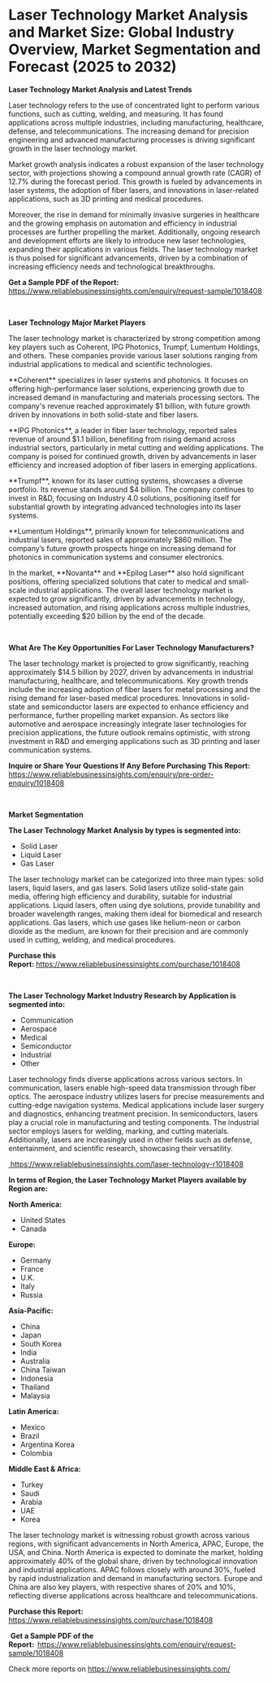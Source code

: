 <p><h1>Laser Technology Market Analysis and Market Size: Global Industry Overview, Market Segmentation and Forecast (2025 to 2032)</h1></p><p><strong>Laser Technology Market Analysis and Latest Trends</strong></p>
<p><p>Laser technology refers to the use of concentrated light to perform various functions, such as cutting, welding, and measuring. It has found applications across multiple industries, including manufacturing, healthcare, defense, and telecommunications. The increasing demand for precision engineering and advanced manufacturing processes is driving significant growth in the laser technology market.</p><p>Market growth analysis indicates a robust expansion of the laser technology sector, with projections showing a compound annual growth rate (CAGR) of 12.7% during the forecast period. This growth is fueled by advancements in laser systems, the adoption of fiber lasers, and innovations in laser-related applications, such as 3D printing and medical procedures. </p><p>Moreover, the rise in demand for minimally invasive surgeries in healthcare and the growing emphasis on automation and efficiency in industrial processes are further propelling the market. Additionally, ongoing research and development efforts are likely to introduce new laser technologies, expanding their applications in various fields. The laser technology market is thus poised for significant advancements, driven by a combination of increasing efficiency needs and technological breakthroughs.</p></p>
<p><strong>Get a Sample PDF of the Report:&nbsp;</strong> <a href="https://www.reliablebusinessinsights.com/enquiry/request-sample/1018408?utm_campaign=3080&utm_medium=2&utm_source=Github&utm_content=ia&utm_term=11042025&utm_id=laser-technology">https://www.reliablebusinessinsights.com/enquiry/request-sample/1018408</a></p>
<p>&nbsp;</p>
<p><strong>Laser Technology Major Market Players</strong></p>
<p><p>The laser technology market is characterized by strong competition among key players such as Coherent, IPG Photonics, Trumpf, Lumentum Holdings, and others. These companies provide various laser solutions ranging from industrial applications to medical and scientific technologies.</p><p>**Coherent** specializes in laser systems and photonics. It focuses on offering high-performance laser solutions, experiencing growth due to increased demand in manufacturing and materials processing sectors. The company's revenue reached approximately $1 billion, with future growth driven by innovations in both solid-state and fiber lasers.</p><p>**IPG Photonics**, a leader in fiber laser technology, reported sales revenue of around $1.1 billion, benefiting from rising demand across industrial sectors, particularly in metal cutting and welding applications. The company is poised for continued growth, driven by advancements in laser efficiency and increased adoption of fiber lasers in emerging applications.</p><p>**Trumpf**, known for its laser cutting systems, showcases a diverse portfolio. Its revenue stands around $4 billion. The company continues to invest in R&D, focusing on Industry 4.0 solutions, positioning itself for substantial growth by integrating advanced technologies into its laser systems.</p><p>**Lumentum Holdings**, primarily known for telecommunications and industrial lasers, reported sales of approximately $860 million. The company’s future growth prospects hinge on increasing demand for photonics in communication systems and consumer electronics.</p><p>In the market, **Novanta** and **Epilog Laser** also hold significant positions, offering specialized solutions that cater to medical and small-scale industrial applications. The overall laser technology market is expected to grow significantly, driven by advancements in technology, increased automation, and rising applications across multiple industries, potentially exceeding $20 billion by the end of the decade.</p></p>
<p>&nbsp;</p>
<p><strong>What Are The Key Opportunities For Laser Technology Manufacturers?</strong></p>
<p><p>The laser technology market is projected to grow significantly, reaching approximately $14.5 billion by 2027, driven by advancements in industrial manufacturing, healthcare, and telecommunications. Key growth trends include the increasing adoption of fiber lasers for metal processing and the rising demand for laser-based medical procedures. Innovations in solid-state and semiconductor lasers are expected to enhance efficiency and performance, further propelling market expansion. As sectors like automotive and aerospace increasingly integrate laser technologies for precision applications, the future outlook remains optimistic, with strong investment in R&D and emerging applications such as 3D printing and laser communication systems.</p></p>
<p><strong>Inquire or Share Your Questions If Any Before Purchasing This Report:</strong> <a href="https://www.reliablebusinessinsights.com/enquiry/pre-order-enquiry/1018408?utm_campaign=3080&utm_medium=2&utm_source=Github&utm_content=ia&utm_term=11042025&utm_id=laser-technology">https://www.reliablebusinessinsights.com/enquiry/pre-order-enquiry/1018408</a></p>
<p>&nbsp;</p>
<p><strong>Market Segmentation</strong></p>
<p><strong>The Laser Technology Market Analysis by types is segmented into:</strong></p>
<p><ul><li>Solid Laser</li><li>Liquid Laser</li><li>Gas Laser</li></ul></p>
<p><p>The laser technology market can be categorized into three main types: solid lasers, liquid lasers, and gas lasers. Solid lasers utilize solid-state gain media, offering high efficiency and durability, suitable for industrial applications. Liquid lasers, often using dye solutions, provide tunability and broader wavelength ranges, making them ideal for biomedical and research applications. Gas lasers, which use gases like helium-neon or carbon dioxide as the medium, are known for their precision and are commonly used in cutting, welding, and medical procedures.</p></p>
<p><strong>Purchase this Report:&nbsp;</strong><a href="https://www.reliablebusinessinsights.com/purchase/1018408?utm_campaign=3080&utm_medium=2&utm_source=Github&utm_content=ia&utm_term=11042025&utm_id=laser-technology">https://www.reliablebusinessinsights.com/purchase/1018408</a></p>
<p>&nbsp;</p>
<p><strong>The Laser Technology Market Industry Research by Application is segmented into:</strong></p>
<p><ul><li>Communication</li><li>Aerospace</li><li>Medical</li><li>Semiconductor</li><li>Industrial</li><li>Other</li></ul></p>
<p><p>Laser technology finds diverse applications across various sectors. In communication, lasers enable high-speed data transmission through fiber optics. The aerospace industry utilizes lasers for precise measurements and cutting-edge navigation systems. Medical applications include laser surgery and diagnostics, enhancing treatment precision. In semiconductors, lasers play a crucial role in manufacturing and testing components. The industrial sector employs lasers for welding, marking, and cutting materials. Additionally, lasers are increasingly used in other fields such as defense, entertainment, and scientific research, showcasing their versatility.</p></p>
<p><a href="https://www.reliablebusinessinsights.com/laser-technology-r1018408?utm_campaign=3080&utm_medium=2&utm_source=Github&utm_content=ia&utm_term=11042025&utm_id=laser-technology">&nbsp;https://www.reliablebusinessinsights.com/laser-technology-r1018408</a></p>
<p><strong>In terms of Region, the Laser Technology Market Players available by Region are:</strong></p>
<p>
    <p> <strong> North America: </strong>
        <ul>
            <li>United States</li>
            <li>Canada</li>
        </ul>
        </p> 
    <p> <strong> Europe: </strong>
        <ul>
            <li>Germany</li>
            <li>France</li>
            <li>U.K.</li>
            <li>Italy</li>
            <li>Russia</li>
        </ul>
        </p> 
    <p> <strong> Asia-Pacific: </strong>
        <ul>
            <li>China</li>
            <li>Japan</li>
            <li>South Korea</li>
            <li>India</li>
            <li>Australia</li>
            <li>China Taiwan</li>
            <li>Indonesia</li>
            <li>Thailand</li>
            <li>Malaysia</li>
        </ul>
        </p> 
    <p> <strong> Latin America: </strong>
        <ul>
            <li>Mexico</li>
            <li>Brazil</li>
            <li>Argentina Korea</li>
            <li>Colombia</li>
        </ul>
        </p> 
    <p> <strong> Middle East & Africa: </strong>
        <ul>
            <li>Turkey</li>
            <li>Saudi</li>
            <li>Arabia</li>
            <li>UAE</li>
            <li>Korea</li>
        </ul>
    </p>
    </p>
<p><p>The laser technology market is witnessing robust growth across various regions, with significant advancements in North America, APAC, Europe, the USA, and China. North America is expected to dominate the market, holding approximately 40% of the global share, driven by technological innovation and industrial applications. APAC follows closely with around 30%, fueled by rapid industrialization and demand in manufacturing sectors. Europe and China are also key players, with respective shares of 20% and 10%, reflecting diverse applications across healthcare and telecommunications.</p></p>
<p><strong>Purchase this Report: </strong><a href="https://www.reliablebusinessinsights.com/purchase/1018408?utm_campaign=3080&utm_medium=2&utm_source=Github&utm_content=ia&utm_term=11042025&utm_id=laser-technology">https://www.reliablebusinessinsights.com/purchase/1018408</a></p>
<p>&nbsp;<strong>Get a Sample PDF of the Report:&nbsp;&nbsp;</strong><a href="https://www.reliablebusinessinsights.com/enquiry/request-sample/1018408?utm_campaign=3080&utm_medium=2&utm_source=Github&utm_content=ia&utm_term=11042025&utm_id=laser-technology">https://www.reliablebusinessinsights.com/enquiry/request-sample/1018408</a></p>
<p><strong></strong></p>
<p>Check more reports on <a href="https://www.reliablebusinessinsights.com/?utm_campaign=3080&utm_medium=2&utm_source=Github&utm_content=ia&utm_term=11042025&utm_id=laser-technology">https://www.reliablebusinessinsights.com/</a></p>